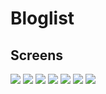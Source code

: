 # Bloglist 

## Screens

![](https://res.cloudinary.com/ninaw/image/upload/c_scale,w_250/v1566737382/bloglist_1_atfz4p.png)
![](https://res.cloudinary.com/ninaw/image/upload/c_scale,w_250/v1566737382/bloglist_2_u0q9ee.png)
![](https://res.cloudinary.com/ninaw/image/upload/c_scale,w_250/v1566737382/bloglist_3_uc1mqa.png)
![](https://res.cloudinary.com/ninaw/image/upload/c_scale,w_250/v1566737382/bloglist_4_fzqj8o.png)
![](https://res.cloudinary.com/ninaw/image/upload/c_scale,w_250/v1566737382/bloglist_5_xusmwp.png)
![](https://res.cloudinary.com/ninaw/image/upload/c_scale,w_250/v1566737382/bloglist_6_po9xyd.png)
![](https://res.cloudinary.com/ninaw/image/upload/c_scale,w_250/v1566737383/bloglist_7_xfwose.png)
